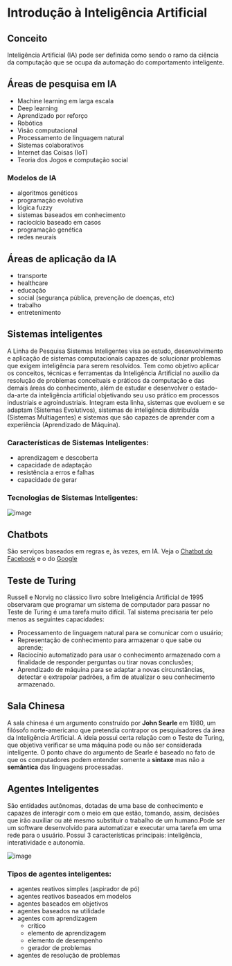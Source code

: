# Introdução à Inteligência Artificial

## Conceito

Inteligência Artificial (IA) pode ser definida como sendo o ramo da ciência da computação que se ocupa da automação do comportamento inteligente.

## Áreas de pesquisa em IA
* Machine learning em larga escala
* Deep learning
* Aprendizado por reforço
* Robótica
* Visão computacional
* Processamento de linguagem natural
* Sistemas colaborativos
* Internet das Coisas (IoT)
* Teoria dos Jogos e computação social

### Modelos de IA
* algoritmos genéticos
* programação evolutiva
* lógica fuzzy
* sistemas baseados em conhecimento
* raciocício baseado em casos
* programação genética
* redes neurais

## Áreas de aplicação da IA
* transporte
* healthcare
* educação
* social (segurança pública, prevenção de doenças, etc)
* trabalho
* entretenimento

## Sistemas inteligentes
A Linha de Pesquisa Sistemas Inteligentes visa ao estudo, desenvolvimento e aplicação de sistemas computacionais capazes de solucionar problemas que exigem inteligência para serem resolvidos. Tem como objetivo aplicar os conceitos, técnicas e ferramentas da Inteligência Artificial no auxilio da resolução de problemas conceituais e práticos da computação e das demais áreas do conhecimento, além de estudar e desenvolver o estado-da-arte da inteligência artificial objetivando seu uso prático em processos industriais e agroindustriais. Integram esta linha, sistemas que evoluem e se adaptam (Sistemas Evolutivos), sistemas de inteligência distribuída (Sistemas Multiagentes) e sistemas que são capazes de aprender com a experiência (Aprendizado de Máquina).

### Características de Sistemas Inteligentes:
* aprendizagem e descoberta
* capacidade de adaptação
* resistência a erros e falhas
* capacidade de gerar

### Tecnologias de Sistemas Inteligentes:

![image](https://user-images.githubusercontent.com/37844708/146837002-7fc6bd4a-e725-4907-9d1b-870d9fb4c548.png)

## Chatbots
São serviços baseados em regras e, às vezes, em IA. Veja o [Chatbot do Facebook](https://developers.facebook.com/docs/messenger-platform/) e o do [Google](https://cloud.google.com/dialogflow/es/docs/integrations/dialogflow-messenger)


## Teste de Turing
Russell e Norvig no clássico livro sobre Inteligência Artificial de 1995 observaram que programar um sistema de computador para passar no Teste de Turing é uma tarefa muito difícil. Tal sistema precisaria ter pelo menos as seguintes capacidades:

* Processamento de linguagem natural para se comunicar com o usuário;
* Representação de conhecimento para armazenar o que sabe ou aprende;
* Raciocínio automatizado para usar o conhecimento armazenado com a finalidade de responder perguntas ou tirar novas conclusões;
* Aprendizado de máquina para se adaptar a novas circunstâncias, detectar e extrapolar padrões, a fim de atualizar o seu conhecimento armazenado.

## Sala Chinesa
A sala chinesa é um argumento construído por **John Searle** em 1980, um filósofo norte-americano que pretendia contrapor os pesquisadores da área da Inteligência Artificial. A ideia possui certa relação com o Teste de Turing, que objetiva verificar se uma máquina pode ou não ser considerada inteligente. O ponto chave do argumento de Searle é baseado no fato de que os computadores podem entender somente a **sintaxe** mas não a **semântica** das linguagens processadas. 

## Agentes Inteligentes
São entidades autônomas, dotadas de uma base de conhecimento e capazes de interagir com o meio em que estão, tomando, assim, decisões que irão auxiliar ou até mesmo substituir o trabalho de um humano.Pode ser um software desenvolvido para automatizar e executar uma tarefa em uma rede para o usuário. Possui 3 características principais: inteligência, interatividade e autonomia.

![image](https://user-images.githubusercontent.com/37844708/147291159-a62bbc39-17a5-4b7c-92be-4bda8b9e7c72.png)


### Tipos de agentes inteligentes:

* agentes reativos simples (aspirador de pó)
* agentes reativos baseados em modelos
* agentes baseados em objetivos
* agentes baseados na utilidade
* agentes com aprendizagem
    * crítico
    * elemento de aprendizagem
    * elemento de desempenho
    * gerador de problemas
* agentes de resolução de problemas





























